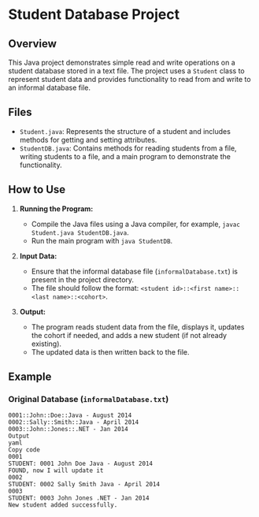 # Student Database Project

## Overview

This Java project demonstrates simple read and write operations on a student database stored in a text file. The project uses a `Student` class to represent student data and provides functionality to read from and write to an informal database file.

## Files

- `Student.java`: Represents the structure of a student and includes methods for getting and setting attributes.
- `StudentDB.java`: Contains methods for reading students from a file, writing students to a file, and a main program to demonstrate the functionality.

## How to Use

1. **Running the Program:**
    - Compile the Java files using a Java compiler, for example, `javac Student.java StudentDB.java`.
    - Run the main program with `java StudentDB`.

2. **Input Data:**
    - Ensure that the informal database file (`informalDatabase.txt`) is present in the project directory.
    - The file should follow the format: `<student id>::<first name>::<last name>::<cohort>`.

3. **Output:**
    - The program reads student data from the file, displays it, updates the cohort if needed, and adds a new student (if not already existing).
    - The updated data is then written back to the file.

## Example

### Original Database (`informalDatabase.txt`)

```plaintext
0001::John::Doe::Java - August 2014
0002::Sally::Smith::Java - April 2014
0003::John::Jones::.NET - Jan 2014
Output
yaml
Copy code
0001
STUDENT: 0001 John Doe Java - August 2014
FOUND, now I will update it
0002
STUDENT: 0002 Sally Smith Java - April 2014
0003
STUDENT: 0003 John Jones .NET - Jan 2014
New student added successfully.